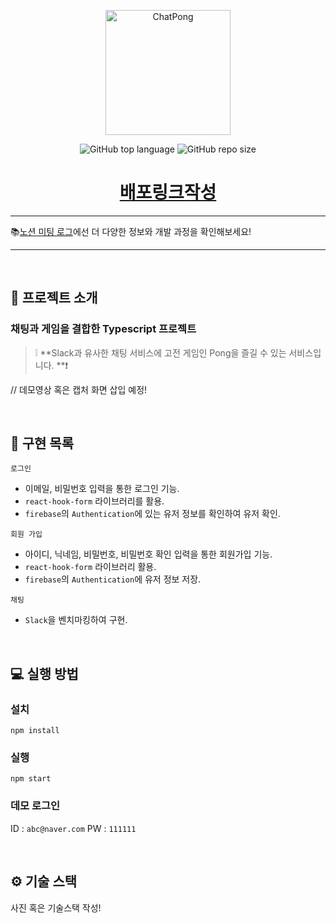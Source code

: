 <p align='middle'>
<a href='https://github.com/42Sloth/chat-service'><img src='https://user-images.githubusercontent.com/51367622/135373893-9db0c5a8-11d7-4cbf-a1b2-164fdc07eee3.png' width="200px;" alt="ChatPong" /></a></p>
<p align='middle'> <img alt="GitHub top language" src="https://img.shields.io/github/languages/top/42Sloth/chat-service?color=blueviolet"> <img alt="GitHub repo size" src="https://img.shields.io/github/repo-size/42Sloth/chat-service"> 

<h1 align='middle'><a href='https://github.com/42Sloth/chat-service'>배포링크작성</a></h1>

---
📚[노션 미팅 로그](https://www.notion.so/chatpong/ChatPong-f25d60c5c889458ca5bda8a5cdbe55f4)에선 더 다양한 정보와 개발 과정을 확인해보세요!

---
<br/>

## 📌 프로젝트 소개

###  채팅과 게임을 결합한 Typescript 프로젝트
> ❕ **Slack과 유사한 채팅 서비스에 고전 게임인 Pong을 즐길 수 있는 서비스입니다. **❗

// 데모영상 혹은 캡처 화면 삽입 예정!

<br/>

## 📑 구현 목록

`로그인`

- 이메일, 비밀번호 입력을 통한 로그인 기능.
- `react-hook-form` 라이브러리를 활용.
- `firebase`의 `Authentication`에 있는 유저 정보를 확인하여 유저 확인.

`회원 가입`

- 아이디, 닉네임, 비밀번호, 비밀번호 확인 입력을 통한 회원가입 기능.
- `react-hook-form` 라이브러리 활용.
- `firebase`의 `Authentication`에 유저 정보 저장.

`채팅`

- `Slack`을 벤치마킹하여 구현.



<br/>

## 💻 실행 방법

### 설치

`npm install`

### 실행

`npm start`

### 데모 로그인

ID : `abc@naver.com`
PW : `111111`

<br/>

## ⚙ 기술 스택

사진 혹은 기술스택 작성! 
